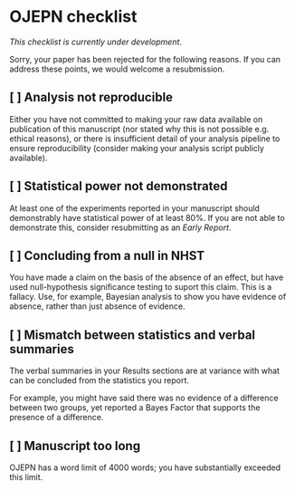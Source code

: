 # OJEPN checklist
_This checklist is currently under development_.

Sorry, your paper has been rejected for the following reasons. 
If you can address these points, we would welcome a resubmission.

## [ ] Analysis not reproducible

Either you have not committed to making your raw data available on publication of this manuscript (nor stated why this is not possible e.g. ethical reasons), or there is insufficient detail of your analysis pipeline to ensure reproducibility (consider making your analysis script publicly available).

## [ ] Statistical power not demonstrated

At least one of the experiments reported in your manuscript should demonstrably have statistical power of at least 80%.
If you are not able to demonstrate this, consider resubmitting as an _Early Report_.

## [ ] Concluding from a null in NHST

You have made a claim on the basis of the absence of an effect, but have used null-hypothesis significance testing to suport this claim. This is a fallacy. Use, for example, Bayesian analysis to show you have evidence of absence, rather than just absence of evidence.

## [ ] Mismatch between statistics and verbal summaries

The verbal summaries in your Results sections are at variance with what can be concluded from the statistics you report.

For example, you might have said there was no evidence of a difference between two groups, yet reported a Bayes Factor that supports the presence of a difference.

## [ ] Manuscript too long

OJEPN has a word limit of 4000 words; you have substantially exceeded this limit.
